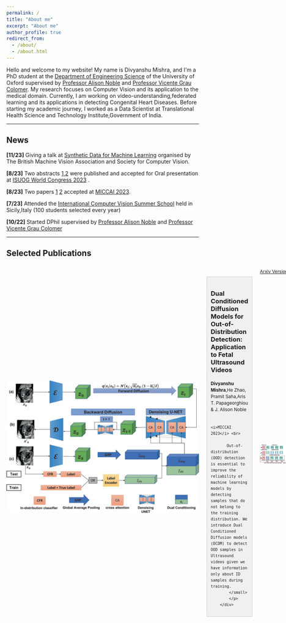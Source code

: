 ```yaml
---
permalink: /
title: "About me"
excerpt: "About me"
author_profile: true
redirect_from: 
  - /about/
  - /about.html
---
```


Hello and welcome to my website! My name is Divyanshu Mishra, and I'm a PhD student at the [Department of Engineering Science](https://ibme.ox.ac.uk/) of the University of Oxford supervised by [Professor Alison Noble](https://ibme.ox.ac.uk/person/alison-noble/) and [Professor Vicente Grau Colomer](https://ibme.ox.ac.uk/person/vicente-grau-colomer/). My research focuses on Computer Vision and its application to the medical domain. Currently, I am working on video-understanding,federated learning and its applications in detecting Congenital Heart Diseases.
Before starting my academic journey, I worked as a Data Scientist at Translational Health Science and Technology Institute,Government of India. 

---
## News
**[11/23]** Giving a talk at [Synthetic Data for Machine Learning](https://www.bmva.org/meetings/23-11-08-Synthetic%20Data%20for%20Machine%20Learning.html)  organised by The British Machine Vision Association and Society for Computer Vision.

**[8/23]** Two abstracts [1](https://obgyn.onlinelibrary.wiley.com/doi/full/10.1002/uog.26323),[2](https://obgyn.onlinelibrary.wiley.com/doi/abs/10.1002/uog.26499) were published and accepted for Oral presentation at [ISUOG World Congress 2023](https://www.isuog.org/events/isuog-world-congress-2023.html) .

**[8/23]** Two papers [1](https://link.springer.com/chapter/10.1007/978-3-031-43907-0_21) [2](https://link.springer.com/chapter/10.1007/978-3-031-43895-0_39) accepted at [MICCAI 2023](https://conferences.miccai.org/2023/en/).

**[7/23]** Attended the [International Computer Vision Summer School](https://iplab.dmi.unict.it/icvss2023/Home)  held in Sicily,Italy (100 students selected every year)

**[10/22]** Started DPhil supervised by [Professor Alison Noble](https://ibme.ox.ac.uk/person/alison-noble/) and [Professor Vicente Grau Colomer](https://ibme.ox.ac.uk/person/vicente-grau-colomer/)



---
## Selected Publications
<section id="publications"> 
<style>
        /* Add some basic styling to arrange elements */
        .container {
            display: flex;
            align-items: center;
            justify-content: flex-start;
            gap: 20px;
        }

        .image {
            max-width: 300px; /* Adjust the width as needed */
        }

        .description-box {
            flex: 1; /* Allow the description box to grow to fill available space */
            background-color: #f0f0f0; /* Background color for the description box */
            padding: 10px;
            border: 1px solid #ccc;
        }
</style>
<div class="container">
        <img src="images/dcdm_figure.webp" alt="paper_figure" class="image">
        <div class="description-box">
            <h3>Dual Conditioned Diffusion Models for Out-of-Distribution Detection: Application to Fetal Ultrasound Videos</h3>
            <p><small><b>Divyanshu Mishra</b>,He Zhao, Pramit Saha,Aris T. Papageorghiou & J. Alison Noble <br>

            <i>MICCAI 2023</i> <br>

           Out-of-distribution (OOD) detection is essential to improve the reliability of machine learning models by detecting samples that do not belong to the training distribution. We introduce Dual Conditioned Diffusion models (DCDM) to detect OOD samples in Ultrasound videos given we have information only about ID samples during training.
            </small>
            </p>
        </div>
</div>

<a role="button" href="https://arxiv.org/pdf/2311.00469.pdf" class="btn btn-dark">Arxiv Version</a>     <a role="button" href="https://link.springer.com/chapter/10.1007/978-3-031-43907-0_21" class="btn btn-warning">Conference Version</a>


<div class="container">
        <img src="images/isofed.webp" alt="paper_figure" class="image">
        <div class="description-box">
            <h3>Rethinking Semi-Supervised Federated Learning: How to Co-train Fully-Labeled and Fully-Unlabeled Client Imaging Data</h3>
            <p><small><b>Pramit Saha</b>,Divyanshu Mishra, J. Alison Noble <br>
            <i>MICCAI 2023</i> <br>

           The most challenging, yet practical, setting of semi-supervised federated learning (SSFL) is where a few clients have fully labeled data whereas the other clients have fully unlabeled data. This is particularly common in healthcare settings where collaborating partners (typically hospitals) may have images but not annotations. We propose IsoFed that circumvents the problem by avoiding simple averaging of supervised and semi-supervised models together. 
            </small>
            </p>
        </div>
</div>

<a role="button" href="https://arxiv.org/pdf/2310.18815v1.pdf" class="btn btn-dark">Arxiv Version</a>     <a role="button" href="https://link.springer.com/chapter/10.1007/978-3-031-43895-0_39" class="btn btn-warning">Conference Version</a>
</section>